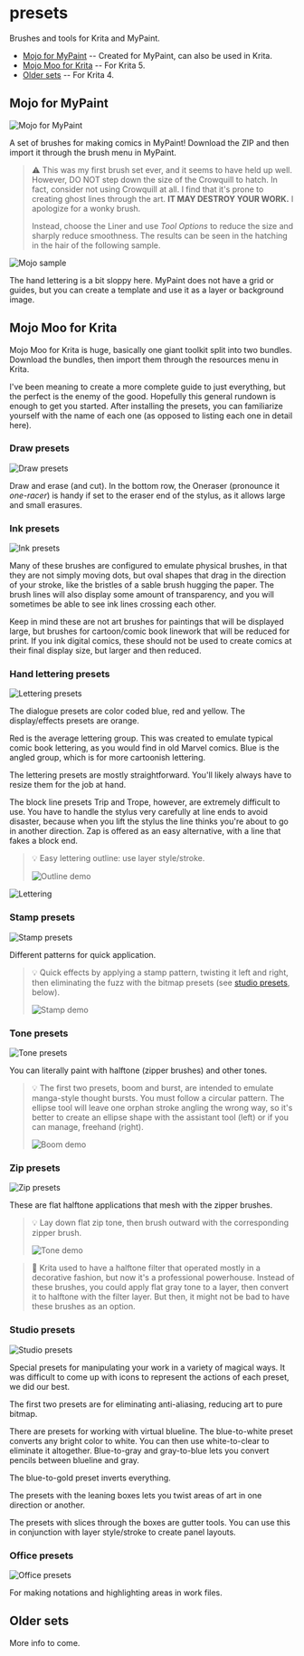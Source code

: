 # presets
Brushes and tools for Krita and MyPaint.

* [Mojo for MyPaint](#mojo-for-mypaint) -- Created for MyPaint, can also be used in Krita.
* [Mojo Moo for Krita](#mojo-moo-for-krita) -- For Krita 5.
* [Older sets](#older-sets) -- For Krita 4.

## Mojo for MyPaint

![Mojo for MyPaint](img/mp-display.png)

A set of brushes for making comics in MyPaint! Download the ZIP and then import it through the brush menu in MyPaint.

> :warning: This was my first brush set ever, and it seems to have held up well. However, DO NOT step down the size of the Crowquill to hatch. In fact, consider not using Crowquill at all. I find that it's prone to creating ghost lines through the art. **IT MAY DESTROY YOUR WORK.** I apologize for a wonky brush.
>
> Instead, choose the Liner and use *Tool Options* to reduce the size and sharply reduce smoothness. The results can be seen in the hatching in the hair of the following sample.

![Mojo sample](img/mp-sample.png)

The hand lettering is a bit sloppy here. MyPaint does not have a grid or guides, but you can create a template and use it as a layer or background image.

## Mojo Moo for Krita

Mojo Moo for Krita is huge, basically one giant toolkit split into two bundles. Download the bundles, then import them through the resources menu in Krita.

I've been meaning to create a more complete guide to just everything, but the perfect is the enemy of the good. Hopefully this general rundown is enough to get you started. After installing the presets, you can familiarize yourself with the name of each one (as opposed to listing each one in detail here).

### Draw presets

![Draw presets](img/moo-draw-presets.png)

Draw and erase (and cut). In the bottom row, the Oneraser (pronounce it *one-racer*) is handy if set to the eraser end of the stylus, as it allows large and small erasures.

### Ink presets

![Ink presets](img/moo-ink-presets.png)

Many of these brushes are configured to emulate physical brushes, in that they are not simply moving dots, but oval shapes that drag in the direction of your stroke, like the bristles of a sable brush hugging the paper. The brush lines will also display some amount of transparency, and you will sometimes be able to see ink lines crossing each other.

Keep in mind these are not art brushes for paintings that will be displayed large, but brushes for cartoon/comic book linework that will be reduced for print. If you ink digital comics, these should not be used to create comics at their final display size, but larger and then reduced.

### Hand lettering presets

![Lettering presets](img/moo-lettering-presets.png)

The dialogue presets are color coded blue, red and yellow. The display/effects presets are orange.

Red is the average lettering group. This was created to emulate typical comic book lettering, as you would find in old Marvel comics. Blue is the angled group, which is for more cartoonish lettering.

The lettering presets are mostly straightforward. You'll likely always have to resize them for the job at hand.

The block line presets Trip and Trope, however, are extremely difficult to use. You have to handle the stylus very carefully at line ends to avoid disaster, because when you lift the stylus the line thinks you're about to go in another direction. Zap is offered as an easy alternative, with a line that fakes a block end.

> :bulb: Easy lettering outline: use layer style/stroke.
> 
> ![Outline demo](img/moo-crack.png)

![Lettering](img/moo-lettering.png)

### Stamp presets

![Stamp presets](img/moo-stamp-presets.png)

Different patterns for quick application.

> :bulb: Quick effects by applying a stamp pattern, twisting it left and right, then eliminating the fuzz with the bitmap presets (see [studio presets](#studio-presets), below).
> 
> ![Stamp demo](img/moo-stamp-demo.png)

### Tone presets

![Tone presets](img/moo-tone-presets.png)

You can literally paint with halftone (zipper brushes) and other tones.

> :bulb: The first two presets, boom and burst, are intended to emulate manga-style thought bursts. You must follow a circular pattern. The ellipse tool will leave one orphan stroke angling the wrong way, so it's better to create an ellipse shape with the assistant tool (left) or if you can manage, freehand (right).
> 
> ![Boom demo](img/moo-boom.png)

### Zip presets

![Zip presets](img/moo-zip-presets.png)

These are flat halftone applications that mesh with the zipper brushes.

> :bulb: Lay down flat zip tone, then brush outward with the corresponding zipper brush.
> 
> ![Tone demo](img/moo-zipper2.png)

> :paperclip: Krita used to have a halftone filter that operated mostly in a decorative fashion, but now it's a professional powerhouse. Instead of these brushes, you could apply flat gray tone to a layer, then convert it to halftone with the filter layer. But then, it might not be bad to have these brushes as an option.

### Studio presets

![Studio presets](img/moo-studio-presets.png)

Special presets for manipulating your work in a variety of magical ways. It was difficult to come up with icons to represent the actions of each preset, we did our best.

The first two presets are for eliminating anti-aliasing, reducing art to pure bitmap.

There are presets for working with virtual blueline. The blue-to-white preset converts any bright color to white. You can then use white-to-clear to eliminate it altogether. Blue-to-gray and gray-to-blue lets you convert pencils between blueline and gray.

The blue-to-gold preset inverts everything.

The presets with the leaning boxes lets you twist areas of art in one direction or another.

The presets with slices through the boxes are gutter tools. You can use this in conjunction with layer style/stroke to create panel layouts.

### Office presets

![Office presets](img/moo-office-presets.png)

For making notations and highlighting areas in work files.

## Older sets

More info to come.

